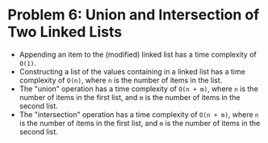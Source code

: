 # Problem 6: Union and Intersection of Two Linked Lists #

- Appending an item to the (modified) linked list has a time complexity of `O(1)`.
- Constructing a list of the values containing in a linked list has a time complexity of `O(n)`, where `n` is the number of items in the list.
- The "union" operation has a time complexity of `O(n + m)`, where `n` is the number of items in the first list, and `m` is the number of items in the second list.
- The "intersection" operation has a time complexity of `O(n + m)`, where `n` is the number of items in the first list, and `m` is the number of items in the second list.
